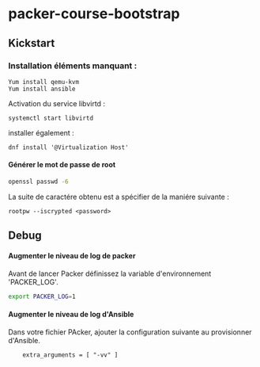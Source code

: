 # packer-course-bootstrap

## Kickstart 

### Installation éléments manquant :

```
Yum install qemu-kvm
Yum install ansible
```

Activation du service libvirtd :

```
systemctl start libvirtd
```

installer également : 
```
dnf install '@Virtualization Host'
```


#### Générer le mot de passe de root

```bash
openssl passwd -6
```
La suite de caractére obtenu est a spécifier de la maniére suivante :
```ks
rootpw --iscrypted <password>
```


## Debug

#### Augmenter le niveau de log de packer

Avant de lancer Packer définissez la variable d'environnement 'PACKER_LOG'.

```bash
export PACKER_LOG=1
```
#### Augmenter le niveau de log d'Ansible
Dans votre fichier PAcker, ajouter la configuration suivante au provisionner d'Ansible.

```hcl
    extra_arguments = [ "-vv" ]
```
